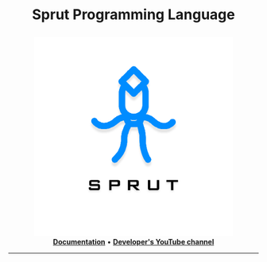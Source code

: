 # <p align="center">Sprut Programming Language</p>
<p align="center">
  <img src="img/sprut_language_icon.png" width="400"></img>
  <br>
  <a href="#"><b>Documentation</b></a> • <a href="#"><b>Developer's YouTube channel</b></a>
  <hr>
</p>

